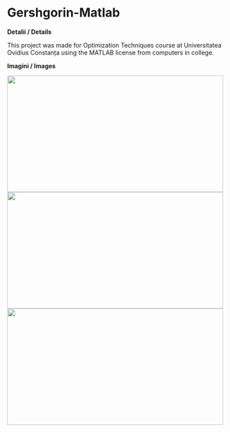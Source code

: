 # Gershgorin-Matlab
<b> Detalii / Details </b>

This project was made for Optimization Techniques course at Universitatea Ovidius Constanța using the MATLAB license from computers in college.

<b> Imagini / Images </b>

<img src="http://i.epvpimg.com/L4Txdab.png" width="500" height="270">
<img src="http://i.epvpimg.com/ZfC4aab.png" width="500" height="270">
<img src="http://i.epvpimg.com/BPhKeab.png" width="500" height="270">


